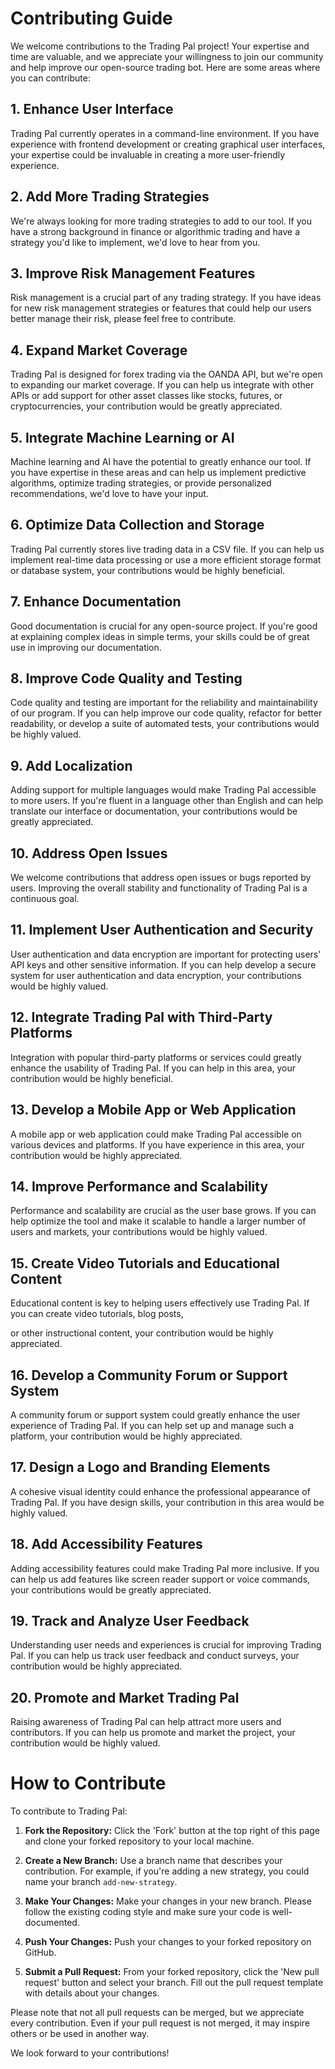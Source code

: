 # Contributing Guide

We welcome contributions to the Trading Pal project! Your expertise and time are valuable, and we appreciate your willingness to join our community and help improve our open-source trading bot. Here are some areas where you can contribute:

## 1. Enhance User Interface

Trading Pal currently operates in a command-line environment. If you have experience with frontend development or creating graphical user interfaces, your expertise could be invaluable in creating a more user-friendly experience.

## 2. Add More Trading Strategies

We're always looking for more trading strategies to add to our tool. If you have a strong background in finance or algorithmic trading and have a strategy you'd like to implement, we'd love to hear from you.

## 3. Improve Risk Management Features

Risk management is a crucial part of any trading strategy. If you have ideas for new risk management strategies or features that could help our users better manage their risk, please feel free to contribute.

## 4. Expand Market Coverage

Trading Pal is designed for forex trading via the OANDA API, but we're open to expanding our market coverage. If you can help us integrate with other APIs or add support for other asset classes like stocks, futures, or cryptocurrencies, your contribution would be greatly appreciated.

## 5. Integrate Machine Learning or AI

Machine learning and AI have the potential to greatly enhance our tool. If you have expertise in these areas and can help us implement predictive algorithms, optimize trading strategies, or provide personalized recommendations, we'd love to have your input.

## 6. Optimize Data Collection and Storage

Trading Pal currently stores live trading data in a CSV file. If you can help us implement real-time data processing or use a more efficient storage format or database system, your contributions would be highly beneficial.

## 7. Enhance Documentation

Good documentation is crucial for any open-source project. If you're good at explaining complex ideas in simple terms, your skills could be of great use in improving our documentation.

## 8. Improve Code Quality and Testing

Code quality and testing are important for the reliability and maintainability of our program. If you can help improve our code quality, refactor for better readability, or develop a suite of automated tests, your contributions would be highly valued.

## 9. Add Localization

Adding support for multiple languages would make Trading Pal accessible to more users. If you're fluent in a language other than English and can help translate our interface or documentation, your contributions would be greatly appreciated.

## 10. Address Open Issues

We welcome contributions that address open issues or bugs reported by users. Improving the overall stability and functionality of Trading Pal is a continuous goal.

## 11. Implement User Authentication and Security

User authentication and data encryption are important for protecting users' API keys and other sensitive information. If you can help develop a secure system for user authentication and data encryption, your contributions would be highly valued.

## 12. Integrate Trading Pal with Third-Party Platforms

Integration with popular third-party platforms or services could greatly enhance the usability of Trading Pal. If you can help in this area, your contribution would be highly beneficial.

## 13. Develop a Mobile App or Web Application

A mobile app or web application could make Trading Pal accessible on various devices and platforms. If you have experience in this area, your contribution would be highly appreciated.

## 14. Improve Performance and Scalability

Performance and scalability are crucial as the user base grows. If you can help optimize the tool and make it scalable to handle a larger number of users and markets, your contributions would be highly valued.

## 15. Create Video Tutorials and Educational Content

Educational content is key to helping users effectively use Trading Pal. If you can create video tutorials, blog posts,

 or other instructional content, your contribution would be highly appreciated.

## 16. Develop a Community Forum or Support System

A community forum or support system could greatly enhance the user experience of Trading Pal. If you can help set up and manage such a platform, your contribution would be highly appreciated.

## 17. Design a Logo and Branding Elements

A cohesive visual identity could enhance the professional appearance of Trading Pal. If you have design skills, your contribution in this area would be highly valued.

## 18. Add Accessibility Features

Adding accessibility features could make Trading Pal more inclusive. If you can help us add features like screen reader support or voice commands, your contributions would be greatly appreciated.

## 19. Track and Analyze User Feedback

Understanding user needs and experiences is crucial for improving Trading Pal. If you can help us track user feedback and conduct surveys, your contribution would be highly appreciated.

## 20. Promote and Market Trading Pal

Raising awareness of Trading Pal can help attract more users and contributors. If you can help us promote and market the project, your contribution would be highly valued.


# How to Contribute

To contribute to Trading Pal:

1. **Fork the Repository:** Click the 'Fork' button at the top right of this page and clone your forked repository to your local machine.

2. **Create a New Branch:** Use a branch name that describes your contribution. For example, if you're adding a new strategy, you could name your branch `add-new-strategy`.

3. **Make Your Changes:** Make your changes in your new branch. Please follow the existing coding style and make sure your code is well-documented.

4. **Push Your Changes:** Push your changes to your forked repository on GitHub.

5. **Submit a Pull Request:** From your forked repository, click the 'New pull request' button and select your branch. Fill out the pull request template with details about your changes.

Please note that not all pull requests can be merged, but we appreciate every contribution. Even if your pull request is not merged, it may inspire others or be used in another way.

We look forward to your contributions!
